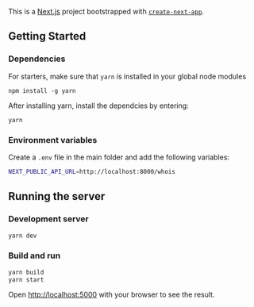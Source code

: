This is a [Next.js](https://nextjs.org) project bootstrapped with [`create-next-app`](https://nextjs.org/docs/app/api-reference/cli/create-next-app).

## Getting Started

### Dependencies

For starters, make sure that `yarn` is installed in your global node modules

`npm install -g yarn`

After installing yarn, install the dependcies by entering:

`yarn`

### Environment variables

Create a `.env` file in the main folder and add the following variables:

```bash
NEXT_PUBLIC_API_URL=http://localhost:8000/whois
```

## Running the server

### Development server

```bash
yarn dev

```

### Build and run

```bash
yarn build
yarn start

```

Open [http://localhost:5000](http://localhost:5000) with your browser to see the result.
